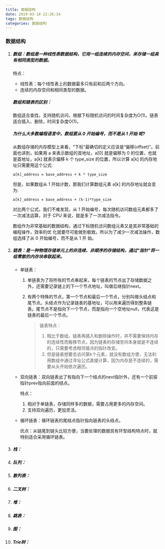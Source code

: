 ```yaml
---
title: 数据结构
date: 2019-03-10 22:26:14
tags: 数据结构
categories: 数据结构
---
```


### 数据结构

1. ##### 数组：数组是一种线性表数据结构，它用一组连续的内存空间，来存储一组具有相同类型的数据。

   特点：

   - 线性表：每个线性表上的数据最多只有前和后两个方向。
   - 连续的内存空间和相同类型的数据。

   ##### 数组和链表的区别：

   ​	数组适合查找，支持随机访问，根据下标随机访问的时间复杂度为O(1)。链表适合插入、删除，时间复杂度O(1)。

   ##### 为什么大多数编程语言中，数组要从 0 开始编号，而不是从 1 开始 呢?

   从数组存储的内存模型上来看，“下标”最确切的定义应该是“偏移(offset)”。前面也讲到，如果用 a 来表示数组的首地址，a[0] 就是偏移为 0 的位置，也就是首地址，a[k] 就表示偏移 k 个 type_size 的位置，所以计算 a[k] 的内存地址只需要用这个公式:

   ```
   a[k]_address = base_address + k * type_size
   ```

   但是，如果数组从 1 开始计数，那我们计算数组元素 a[k] 的内存地址就会变为:

   ```
   a[k]_address = base_address + (k-1)*type_size
   ```

   对比两个公式，我们不难发现，从 1 开始编号，每次随机访问数组元素都多了一次减法运算，对于 CPU 来说，就是多了一次减法指令。

   数组作为非常基础的数据结构，通过下标随机访问数组元素又是其非常基础的编程操作，效率的优 化就要尽可能做到极致。所以为了减少一次减法操作，数组选择了从 0 开始编号，而不是从 1 开 始。

2. ##### 链表：是一种物理存储单元上的非连续、非顺序的存储结构，通过"指针"将一组零散的内存块串联起来。

   - 单链表：

     1. 单链表为了将所有的节点串起来，每个链表的节点出了存储数据之外，还需要记录链上的下一个节点地址，叫做后继指针next。

     2. 有两个特殊的节点，第一个节点和最后一个节点，分别叫做头结点和尾节点。头结点作为记录链表的基地址，可以用来遍历得到整条链表。尾节点不是指向下一个节点，而是指向一个空地址null，代表这是链表的最后一个节点。

        > 链表特点：
        >
        > 1. 相比于数组，链表再插入和删除操作时，并不需要保持内存的连续性而搬移节点，因为链表的存储空间本身就是不连续的，只需要考虑相邻接点的指针改变。
        > 2. 但是链表想要去访问第k个元素，就没有数组方便，无法利用数组中通过寻址公式直接计算，因为内存是不连续的，需要从头开始依次遍历。

   - 双向链表：双向链表出了有指向下一个结点的next指针外，还有一个前驱指针prev指向前面的结点。

     特点：

     1. 相对于单链表，存储同样多的数据，需要占用更多的内存空间。
     2. 支持双向遍历，更加灵活。

   - 循环链表：循环链表的尾结点指针指向链表的头结点。

     ​	优点：从链尾到链头比较方便，当要处理的数据具有环型结构特点时，就特别适合采用循环链表。

3. ##### 栈：

4. ##### 队列：

5. ##### 散列表：

6. ##### 二叉树：

7. ##### 堆：

8. ##### 跳表：

9. ##### 图：

10. ##### Trie树：